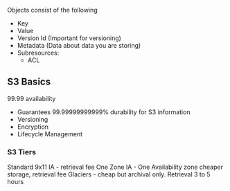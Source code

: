 Objects consist of the following
- Key
- Value
- Version Id (Important for versioning)
- Metadata (Data about data you are storing)
- Subresources:
    - ACL

## S3 Basics

99.99 availability

- Guarantees 99.99999999999% durability for S3 information
- Versioning
- Encryption
- Lifecycle Management

### S3 Tiers

Standard 9x11
IA - retrieval fee
One Zone IA - One Availability zone cheaper storage, retrieval fee
Glaciers - cheap but archival only. Retrieval 3 to 5 hours